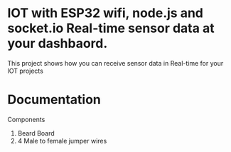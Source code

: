 # IOT with ESP32 wifi, node.js and socket.io Real-time sensor data at your dashbaord.
This project shows how you can receive sensor data in Real-time for your IOT projects
# Documentation
Components
1. Beard Board
2. 4 Male to female jumper wires
